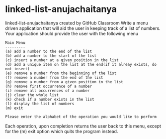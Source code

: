 # linked-list-anujachaitanya
linked-list-anujachaitanya created by GitHub Classroom
Write a menu driven application that will aid the user in keeping track
of a list of numbers. Your application should provide the user with the following
menu

```
Main Menu
---------
(a) add a number to the end of the list
(b) add a number to the start of the list
(c) insert a number at a given position in the list
(d) add a unique item on the list at the end(if it alreay exists, do not insert)
(e) remove a number from the beginning of the list
(f) remove a number from the end of the list
(g) remove a number from a given position in the list
(h) remove first occurrence of a number
(i) remove all occurrences of a number
(j) clear the whole list
(k) check if a number exists in the list
(l) display the list of numbers
(m) exit

Please enter the alphabet of the operation you would like to perform
```

Each operation, upon completion returns the user back to this menu, except
for the (m) exit option which quits the program instead.
